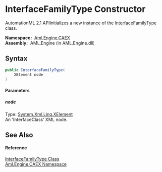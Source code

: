 InterfaceFamilyType Constructor
===============================
AutomationML 2.1 APIInitializes a new instance of the [InterfaceFamilyType][1] class.

  **Namespace:**  [Aml.Engine.CAEX][2]  
  **Assembly:**  AML.Engine (in AML.Engine.dll)

Syntax
------

```csharp
public InterfaceFamilyType(
	XElement node
)
```

#### Parameters

##### *node*
Type: [System.Xml.Linq.XElement][3]  
An 'InterfaceClass' XML node.


See Also
--------

#### Reference
[InterfaceFamilyType Class][1]  
[Aml.Engine.CAEX Namespace][2]  

[1]: README.md
[2]: ../README.md
[3]: https://docs.microsoft.com/dotnet/api/system.xml.linq.xelement
[4]: https://www.automationml.org
[5]: ../../icons/logoShade.png